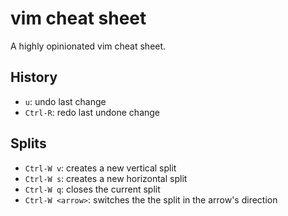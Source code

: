 # vim cheat sheet

A highly opinionated vim cheat sheet.

## History

* `u`: undo last change
* `Ctrl-R`: redo last undone change

## Splits

* `Ctrl-W v`: creates a new vertical split
* `Ctrl-W s`: creates a new horizontal split
* `Ctrl-W q`: closes the current split
* `Ctrl-W <arrow>`: switches the the split in the arrow's direction
